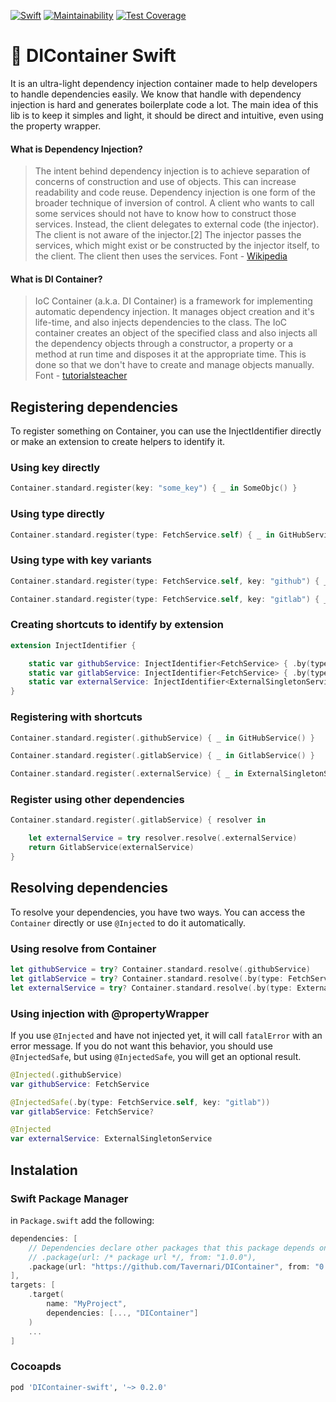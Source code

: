 [![Swift](https://github.com/Tavernari/DIContainer/actions/workflows/swift.yml/badge.svg?branch=main)](https://github.com/Tavernari/DIContainer/actions/workflows/swift.yml) [![Maintainability](https://api.codeclimate.com/v1/badges/cd5be8b1ddef4220dd29/maintainability)](https://codeclimate.com/github/Tavernari/DIContainer/maintainability) [![Test Coverage](https://api.codeclimate.com/v1/badges/cd5be8b1ddef4220dd29/test_coverage)](https://codeclimate.com/github/Tavernari/DIContainer/test_coverage)

# 🏺 DIContainer Swift

It is an ultra-light dependency injection container made to help developers to handle dependencies easily.
We know that handle with dependency injection is hard and generates boilerplate code a lot. 
The main idea of this lib is to keep it simples and light, it should be direct and intuitive, even using the property wrapper.

#### What is Dependency Injection?

> The intent behind dependency injection is to achieve separation of concerns of construction and use of objects. This can increase readability and code reuse.
> Dependency injection is one form of the broader technique of inversion of control. A client who wants to call some services should not have to know how to construct those services. Instead, the client delegates to external code (the injector). The client is not aware of the injector.[2] The injector passes the services, which might exist or be constructed by the injector itself, to the client. The client then uses the services.
Font - [Wikipedia](https://en.wikipedia.org/wiki/Dependency_injection)

#### What is DI Container?

> IoC Container (a.k.a. DI Container) is a framework for implementing automatic dependency injection. It manages object creation and it's life-time, and also injects dependencies to the class.
> The IoC container creates an object of the specified class and also injects all the dependency objects through a constructor, a property or a method at run time and disposes it at the appropriate time. This is done so that we don't have to create and manage objects manually.
Font - [tutorialsteacher](https://www.tutorialsteacher.com/ioc/ioc-container)

## Registering dependencies

To register something on Container, you can use the InjectIdentifier directly or make an extension to create helpers to identify it.

### Using key directly

```Swift
Container.standard.register(key: "some_key") { _ in SomeObjc() }
```

### Using type directly

```Swift
Container.standard.register(type: FetchService.self) { _ in GitHubService() }
``` 

### Using type with key variants

```Swift
Container.standard.register(type: FetchService.self, key: "github") { _ in GitHubService() }

Container.standard.register(type: FetchService.self, key: "gitlab") { _ in GitlabService() }
```

### Creating shortcuts to identify by extension

```Swift
extension InjectIdentifier {

    static var githubService: InjectIdentifier<FetchService> { .by(type: FetchService.self, key: "github") }
    static var gitlabService: InjectIdentifier<FetchService> { .by(type: FetchService.self, key: "gitlab") }
    static var externalService: InjectIdentifier<ExternalSingletonService> { .by(type: ExternalSingletonService.self) }
}
```

### Registering with shortcuts

```Swift
Container.standard.register(.githubService) { _ in GitHubService() }

Container.standard.register(.gitlabService) { _ in GitlabService() }

Container.standard.register(.externalService) { _ in ExternalSingletonService.shared }
```

### Register using other dependencies

```Swift
Container.standard.register(.gitlabService) { resolver in

    let externalService = try resolver.resolve(.externalService)
    return GitlabService(externalService)
}
```

## Resolving dependencies

To resolve your dependencies, you have two ways. You can access the `Container` directly or use `@Injected` to do it automatically.

### Using resolve from Container

```Swift
let githubService = try? Container.standard.resolve(.githubService)
let gitlabService = try? Container.standard.resolve(.by(type: FetchService.self, key: "gitlab"))
let externalService = try? Container.standard.resolve(.by(type: ExternalSingletonService.self))
```

### Using injection with @propertyWrapper

If you use `@Injected` and have not injected yet, it will call `fatalError` with an error message. If you do not want this behavior, you should use `@InjectedSafe`, but using `@InjectedSafe`, you will get an optional result.

```Swift
@Injected(.githubService)
var githubService: FetchService

@InjectedSafe(.by(type: FetchService.self, key: "gitlab"))
var gitlabService: FetchService?

@Injected
var externalService: ExternalSingletonService
```

## Instalation

### Swift Package Manager

in `Package.swift` add the following:

```swift
dependencies: [
    // Dependencies declare other packages that this package depends on.
    // .package(url: /* package url */, from: "1.0.0"),
    .package(url: "https://github.com/Tavernari/DIContainer", from: "0.2.0")
],
targets: [
    .target(
        name: "MyProject",
        dependencies: [..., "DIContainer"]
    )
    ...
]
```

### Cocoapds

```ruby
pod 'DIContainer-swift', '~> 0.2.0'
```

